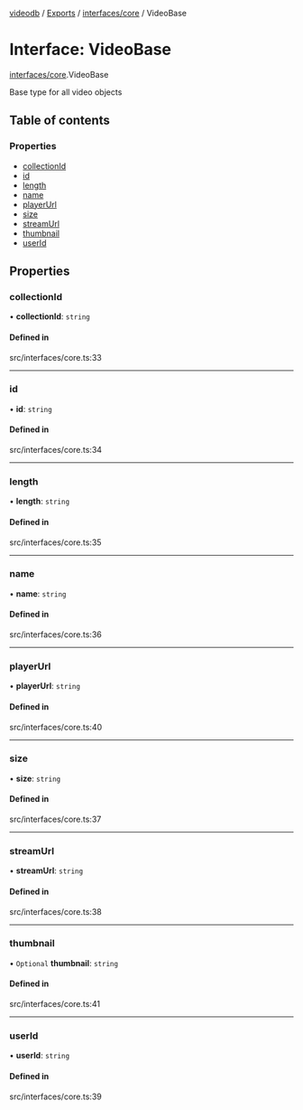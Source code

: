 [videodb](../README.md) / [Exports](../modules.md) / [interfaces/core](../modules/interfaces_core.md) / VideoBase

# Interface: VideoBase

[interfaces/core](../modules/interfaces_core.md).VideoBase

Base type for all video objects

## Table of contents

### Properties

- [collectionId](interfaces_core.VideoBase.md#collectionid)
- [id](interfaces_core.VideoBase.md#id)
- [length](interfaces_core.VideoBase.md#length)
- [name](interfaces_core.VideoBase.md#name)
- [playerUrl](interfaces_core.VideoBase.md#playerurl)
- [size](interfaces_core.VideoBase.md#size)
- [streamUrl](interfaces_core.VideoBase.md#streamurl)
- [thumbnail](interfaces_core.VideoBase.md#thumbnail)
- [userId](interfaces_core.VideoBase.md#userid)

## Properties

### collectionId

• **collectionId**: `string`

#### Defined in

src/interfaces/core.ts:33

___

### id

• **id**: `string`

#### Defined in

src/interfaces/core.ts:34

___

### length

• **length**: `string`

#### Defined in

src/interfaces/core.ts:35

___

### name

• **name**: `string`

#### Defined in

src/interfaces/core.ts:36

___

### playerUrl

• **playerUrl**: `string`

#### Defined in

src/interfaces/core.ts:40

___

### size

• **size**: `string`

#### Defined in

src/interfaces/core.ts:37

___

### streamUrl

• **streamUrl**: `string`

#### Defined in

src/interfaces/core.ts:38

___

### thumbnail

• `Optional` **thumbnail**: `string`

#### Defined in

src/interfaces/core.ts:41

___

### userId

• **userId**: `string`

#### Defined in

src/interfaces/core.ts:39
